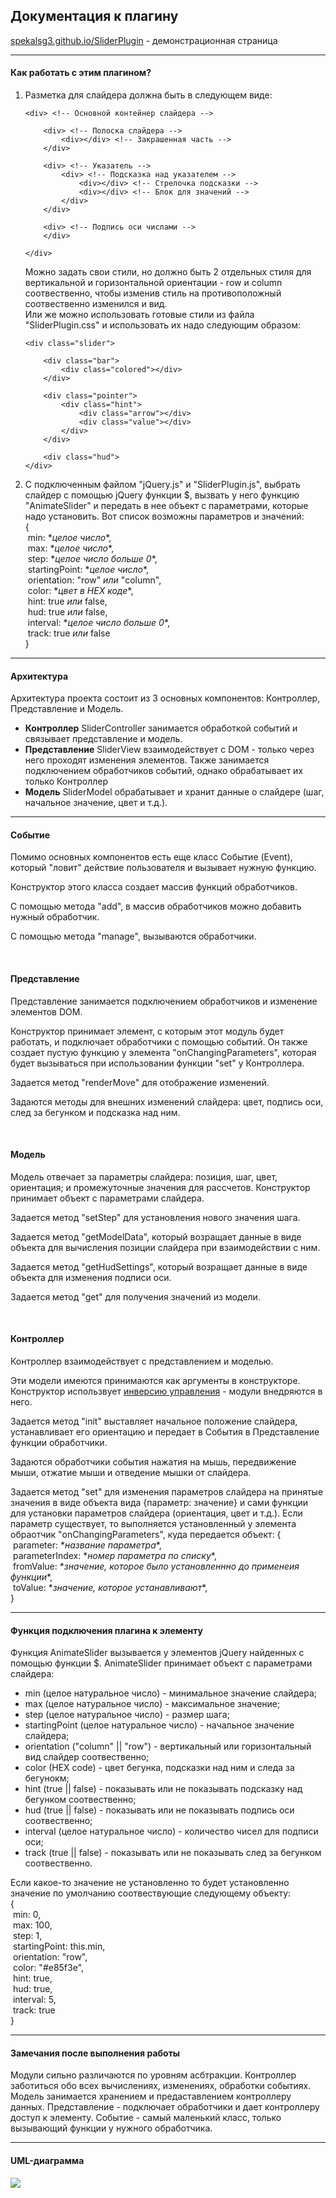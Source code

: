 <p>
<h2>Документация к плагину</h2>

<p><a href="https://spekalsg3.github.io/SliderPlugin">spekalsg3.github.io/SliderPlugin</a> - демонстрационная страница</p>

<hr>

<p>
<h4>Как работать с этим плагином?</h4>
<ol>
<li>
Разметка для слайдера должна быть в следующем виде:

    <div> <!-- Основной контейнер слайдера -->

        <div> <!-- Полоска слайдера -->
            <div></div> <!-- Закрашенная часть -->
        </div>

        <div> <!-- Указатель -->
            <div> <!-- Подсказка над указателем -->
                <div></div> <!-- Стрелочка подсказки -->
                <div></div> <!-- Блок для значений -->
            </div>
        </div>

        <div> <!-- Подпись оси числами -->
        </div>

    </div>

Можно задать свои стили, но должно быть 2 отдельных стиля для вертикальной и горизонтальной ориентации - row и column соотвественно, чтобы изменив стиль на противоположный соотвественно изменился и вид.<br>
Или же можно использовать готовые стили из файла "SliderPlugin.css" и использовать их надо следующим образом:

    <div class="slider">

        <div class="bar">
            <div class="colored"></div>
        </div>

        <div class="pointer">
            <div class="hint">
                <div class="arrow"></div>
                <div class="value"></div>
            </div>
        </div>

        <div class="hud">
    </div>
</li>
<li>
С подключенным файлом "jQuery.js" и "SliderPlugin.js", выбрать слайдер с помощью jQuery функции $, вызвать у него функцию "AnimateSlider" и передать в нее объект с параметрами, которые надо установить. Вот список возможны параметров и значений:<br>
{<br>
&nbsp;min: *<i>целое число</i>*,<br>
&nbsp;max: *<i>целое число</i>*,<br>
&nbsp;step: *<i>целое число больше 0</i>*,<br>
&nbsp;startingPoint: *<i>целое число</i>*,<br>
&nbsp;orientation: "row" <i>или</i> "column",<br>
&nbsp;color: *<i>цвет в HEX коде</i>*,<br>
&nbsp;hint: true <i>или</i> false,<br>
&nbsp;hud: true <i>или</i> false,<br>
&nbsp;interval: *<i>целое число больше 0</i>*,<br>
&nbsp;track: true <i>или</i> false<br>
}
</li>
</ol>
</div>
</p>

<hr>
<h4>Архитектура</h4>
Архитектура проекта состоит из 3 основных компонентов: Контроллер, Представление и Модель.
<ul>
<li><b>Контроллер</b> SliderController занимается обработкой событий и связывает представление и модель.</li>
<li><b>Представление</b> SliderView взаимодействует с DOM - только через него проходят изменения элементов. Также занимается подключением обработчиков событий, однако обрабатывает их только Контроллер</li>
<li><b>Модель</b> SliderModel обрабатывает и хранит данные о слайдере (шаг, начальное значение, цвет и т.д.).</li>
</ul>
</p>

<hr>

<p>
<h4>Событие</h4>
Помимо основных компонентов есть еще класс Событие (Event), который "ловит" действие пользователя и вызывает нужную функцию.

Конструктор этого класса создает массив функций обработчиков.

С помощью метода "add", в массив обработчиков можно добавить нужный обработчик.

С помощью метода "manage", вызываются обработчики.
</p>

<br>

<p>
<h4>Представление</h4>
Представление занимается подключением обработчиков и изменение элементов DOM.

Конструктор принимает элемент, с которым этот модуль будет работать, и подключает обработчики с помощью событий. Он также создает пустую функцию у элемента "onChangingParameters", которая будет вызываться при использовании функции "set" у Контроллера.

Задается метод "renderMove" для отображение изменений.

Задаются методы для внешних изменений слайдера: цвет, подпись оси, след за бегунком и подсказка над ним.
</p>

<br>

<p>
<h4>Модель</h4>
Модель отвечает за параметры слайдера: позиция, шаг, цвет, ориентация; и промежуточные значения для рассчетов.
Конструктор принимает объект с параметрами слайдера.

Задается метод "setStep" для установления нового значения шага.

Задается метод "getModelData", который возращает данные в виде объекта для вычисления позиции слайдера при взаимодействии с ним.

Задается метод "getHudSettings", который возращает данные в виде объекта для изменения подписи оси.

Задается метод "get" для получения значений из модели.
</p>

<br>

<p>
<h4>Контроллер</h4>
Контроллер взаимодействует с представлением и моделью.

Эти модели имеются принимаются как аргументы в конструкторе. Конструктор использвует <a href="https://en.wikipedia.org/wiki/Inversion_of_control#Background">инверсию управления</a> - модули внедряются в него.

Задается метод "init" выставляет начальное положение слайдера, устанавливает его ориентацию и передает в События в Представление функции обработчики.

Задаются обработчики события нажатия на мышь, передвижение мыши, отжатие мыши и отведение мышки от слайдера.

Задается метод "set" для изменения параметров слайдера на принятые значения в виде объекта вида {параметр: значение} и сами функции для установки параметров слайдера (ориентация, цвет и т.д.). Если параметр существует, то выполняется установленный у элемента обраотчик "onChangingParameters", куда передается объект:
{<br>
&nbsp;parameter: \*<i>название параметра</i>\*,<br>
&nbsp;parameterIndex: \*<i>номер параметра по списку</i>\*,<br>
&nbsp;fromValue: \*<i>значение, которое было установленнно до применеия функции</i>\*,<br>
&nbsp;toValue: \*<i>значение, которое устанавливают</i>\*,<br>
}
</p>

<hr>

<p>
<h4>Функция подключения плагина к элементу</h4>
Функция AnimateSlider вызывается у элементов jQuery найденных с помощью функции $. AnimateSlider принимает объект с параметрами слайдера:
<ul>
    <li>min (целое натуральное число) - минимальное значение слайдера;</li>
    <li>max (целое натуральное число) - максимальное значение;</li>
    <li>step (целое натуральное число) - размер шага;</li>
    <li>startingPoint (целое натуральное число) - начальное значение слайдера;</li>
    <li>orientation ("column" || "row") - вертикальный или горизонтальный вид слайдер соотвественно;</li>
    <li>color (HEX code) - цвет бегунка, подсказки над ним и следа за бегунокм;</li>
    <li>hint (true || false) - показывать или не показывать подсказку над бегунком соотвественно;</li>
    <li>hud (true || false) - показывать или не показывать подпись оси соотвественно;</li>
    <li>interval (целое натуральное число) - количество чисел для подписи оси;</li>
    <li>track (true || false) - показывать или не показывать след за бегунком соотвественно.</li>
</ul>
Если какое-то значение не установленно то будет установленно значение по умолчанию соотвествующие следующему объекту:<br>
{<br>
&nbsp;min: 0,<br>
&nbsp;max: 100,<br>
&nbsp;step: 1,<br>
&nbsp;startingPoint: this.min,<br>
&nbsp;orientation: "row",<br>
&nbsp;color: "#e85f3e",<br>
&nbsp;hint: true,<br>
&nbsp;hud: true,<br>
&nbsp;interval: 5,<br>
&nbsp;track: true<br>
}
</p>

<hr>

<p>
<h4>Замечания после выполнения работы</h4>
Модули сильно различаются по уровням асбтракции.
Контроллер заботиться обо всех вычислениях, изменениях, обработки событиях.
Модель занимается хранением и предаставлением контроллеру данных.
Представление - подключает обработчики и дает контроллеру доступ к элементу.
Событие - самый маленький класс, только вызывающий функции у нужного обработчика.
</p>

<hr>

<p>
<h4>UML-диаграмма</h4>
<img src="UML.svg">
</p>